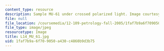 ```yaml
---
content_type: resource
description: Sample MU-61 under crossed polarized light. Image courtesy of MIT OCW.
file: null
file_location: /coursemedia/12-109-petrology-fall-2005/1faf7b9a6f709050a430c4860b9d3b75_L14_MU_61.jpg
file_type: image/jpeg
resourcetype: Image
title: L14_MU_61.jpg
uid: 1faf7b9a-6f70-9050-a430-c4860b9d3b75
---
```

